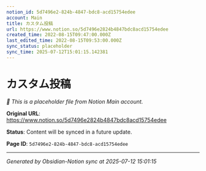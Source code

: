 ```yaml
---
notion_id: 5d7496e2-824b-4847-bdc8-acd15754edee
account: Main
title: カスタム投稿
url: https://www.notion.so/5d7496e2824b4847bdc8acd15754edee
created_time: 2022-08-15T09:47:00.000Z
last_edited_time: 2022-08-15T09:53:00.000Z
sync_status: placeholder
sync_time: 2025-07-12T15:01:15.142381
---
```


# カスタム投稿

*🔄 This is a placeholder file from Notion Main account.*

**Original URL**: https://www.notion.so/5d7496e2824b4847bdc8acd15754edee

**Status**: Content will be synced in a future update.

**Page ID**: `5d7496e2-824b-4847-bdc8-acd15754edee`

---

*Generated by Obsidian-Notion sync at 2025-07-12 15:01:15*
